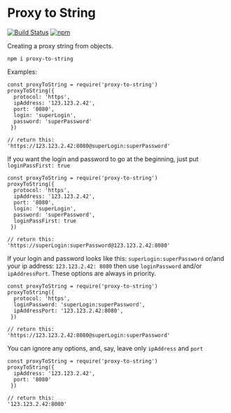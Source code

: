 # Proxy to String

[![Build Status](https://travis-ci.com/Ganevru/proxy-to-string.svg?branch=master)](https://travis-ci.com/Ganevru/proxy-to-string)
[![npm](https://img.shields.io/npm/v/proxy-to-string.svg?style=flat-square)](http://npm.im/proxy-to-string)

Creating a proxy string from objects.

```
npm i proxy-to-string
```

Examples:

```{js}
const proxyToString = require('proxy-to-string')
proxyToString({
  protocol: 'https',
  ipAddress: '123.123.2.42',
  port: '8080',
  login: 'superLogin',
  password: 'superPassword'
 })

// return this:
'https://123.123.2.42:8080@superLogin:superPassword'
```

If you want the login and password to go at the beginning, just put `loginPassFirst: true`

```{js}
const proxyToString = require('proxy-to-string')
proxyToString({
  protocol: 'https',
  ipAddress: '123.123.2.42',
  port: '8080',
  login: 'superLogin',
  password: 'superPassword',
  loginPassFirst: true
 })

// return this:
'https://superLogin:superPassword@123.123.2.42:8080'
```

If your login and password looks like this: `superLogin:superPassword` or/and your ip address: `123.123.2.42: 8080` then use `loginPassword` and/or `ipAddressPort`. These options are always in priority.

```{js}
const proxyToString = require('proxy-to-string')
proxyToString({
  protocol: 'https',
  loginPassword: 'superLogin:superPassword',
  ipAddressPort: '123.123.2.42:8080',
 })

// return this:
'https://123.123.2.42:8080@superLogin:superPassword'
```

You can ignore any options, and, say, leave only `ipAddress` and `port`

```{js}
const proxyToString = require('proxy-to-string')
proxyToString({
  ipAddress: '123.123.2.42',
  port: '8080'
 })

// return this:
'123.123.2.42:8080'
```
